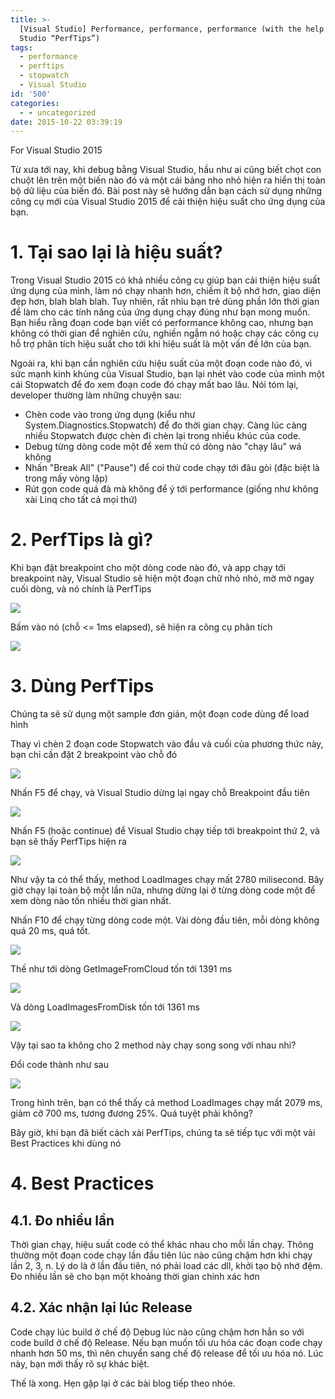 ```yaml
---
title: >-
  [Visual Studio] Performance, performance, performance (with the help of Visual
  Studio “PerfTips”)
tags:
  - performance
  - perftips
  - stopwatch
  - Visual Studio
id: '500'
categories:
  - - uncategorized
date: 2015-10-22 03:39:19
---
```


For Visual Studio 2015

Từ xưa tới nay, khi debug bằng Visual Studio, hầu như ai cũng biết chọt con chuột lên trên một biến nào đó và một cái bảng nho nhỏ hiện ra hiển thị toàn bộ dữ liệu của biến đó. Bài post này sẽ hướng dẫn bạn cách sử dụng những công cụ mới của Visual Studio 2015 để cải thiện hiệu suất cho ứng dụng của bạn.
<!-- more -->

# 1. Tại sao lại là hiệu suất?

Trong Visual Studio 2015 có khá nhiều công cụ giúp bạn cải thiện hiệu suất ứng dụng của mình, làm nó chạy nhanh hơn, chiếm ít bộ nhớ hơn, giao diện đẹp hơn, blah blah blah. Tuy nhiên, rất nhìu bạn trẻ dùng phần lớn thời gian để làm cho các tính năng của ứng dụng chạy đúng như bạn mong muốn. Bạn hiểu rằng đoạn code bạn viết có performance không cao, nhưng bạn không có thời gian để nghiên cứu, nghiền ngẫm nó hoặc chạy các công cụ hỗ trợ phân tích hiệu suất cho tới khi hiệu suất là một vấn đề lớn của bạn.

Ngoài ra, khi bạn cần nghiên cứu hiệu suất của một đoạn code nào đó, vì sức mạnh kinh khủng của Visual Studio, bạn lại nhét vào code của mình một cái Stopwatch để đo xem đoạn code đó chạy mất bao lâu. Nói tóm lại, developer thường làm những chuyện sau:

*   Chèn code vào trong ứng dụng (kiểu như System.Diagnostics.Stopwatch) để đo thời gian chạy. Càng lúc càng nhiều Stopwatch được chèn đi chèn lại trong nhiều khúc của code.
*   Debug từng dòng code một để xem thử có dòng nào "chạy lâu" wá không
*   Nhấn "Break All" ("Pause") để coi thử code chạy tới đâu gòi (đặc biệt là trong mấy vòng lặp)
*   Rút gọn code quá đà mà không để ý tới performance (giống như không xài Linq cho tất cả mọi thứ)

# 2. PerfTips là gì?

Khi bạn đặt breakpoint cho một dòng code nào đó, và app chạy tới breakpoint này, Visual Studio sẽ hiện một đoạn chữ nhỏ nhỏ, mờ mờ ngay cuối dòng, và nó chính là PerfTips

![](/images/flickr/5643/22190175850_d39fa83775_o.png)

Bấm vào nó (chỗ <= 1ms elapsed), sẽ hiện ra công cụ phân tích

![](/images/flickr/5816/22190283100_3900ce5068_o.png)

# 3. Dùng PerfTips

Chúng ta sẽ sử dụng một sample đơn giản, một đoạn code dùng để load hình

Thay vì chèn 2 đoạn code Stopwatch vào đầu và cuối của phương thức này, bạn chỉ cần đặt 2 breakpoint vào chỗ đó

![](/images/flickr/5713/22378430175_006386fcd1_o.png)

Nhấn F5 để chạy, và Visual Studio dừng lại ngay chỗ Breakpoint đầu tiên

![](/images/flickr/570/22190464430_6f893119e5_o.png)

Nhấn F5 (hoặc continue) để Visual Studio chạy tiếp tới breakpoint thứ 2, và bạn sẽ thấy PerfTips hiện ra

![](/images/flickr/683/22190602900_3927a739c8_o.png)

Như vậy ta có thể thấy, method LoadImages chạy mất 2780 milisecond. Bây giờ chạy lại toàn bộ một lần nữa, nhưng dừng lại ở từng dòng code một để xem dòng nào tốn nhiều thời gian nhất.

Nhấn F10 để chạy từng dòng code một. Vài dòng đầu tiên, mỗi dòng không quá 20 ms, quá tốt.

![](/images/flickr/688/22352672686_50a793488b_o.png)

Thế như tới dòng GetImageFromCloud tốn tới 1391 ms

![](/images/flickr/5791/22352751386_5a52119746_o.png)

Và dòng LoadImagesFromDisk tốn tới 1361 ms

![](/images/flickr/5718/22190832080_f489be8d8a_o.png)

Vậy tại sao ta không cho 2 method này chạy song song với nhau nhỉ?

Đổi code thành như sau

![](/images/flickr/5624/22378857485_c2d338a7d3_o.png)

Trong hình trên, bạn có thể thấy cả method LoadImages chạy mất 2079 ms, giảm cỡ 700 ms, tương đương 25%. Quá tuyệt phải không?

Bây giờ, khi bạn đã biết cách xài PerfTips, chúng ta sẽ tiếp tục với một vài Best Practices khi dùng nó

# 4. Best Practices

## 4.1. Đo nhiều lần

Thời gian chạy, hiệu suất code có thể khác nhau cho mỗi lần chạy. Thông thường một đoạn code chạy lần đầu tiên lúc nào cũng chậm hơn khi chạy lần 2, 3, n. Lý do là ở lần đầu tiên, nó phải load các dll, khởi tạo bộ nhớ đệm. Đo nhiều lần sẽ cho bạn một khoảng thời gian chính xác hơn

## 4.2. Xác nhận lại lúc Release

Code chạy lúc build ở chế độ Debug lúc nào cũng chậm hơn hẳn so với code build ở chế độ Release. Nếu bạn muốn tối ưu hóa các đoạn code chạy nhanh hơn 50 ms, thì nên chuyển sang chế độ release để tối ưu hóa nó. Lúc này, bạn mới thấy rõ sự khác biệt.

Thế là xong. Hẹn gặp lại ở các bài blog tiếp theo nhóe.